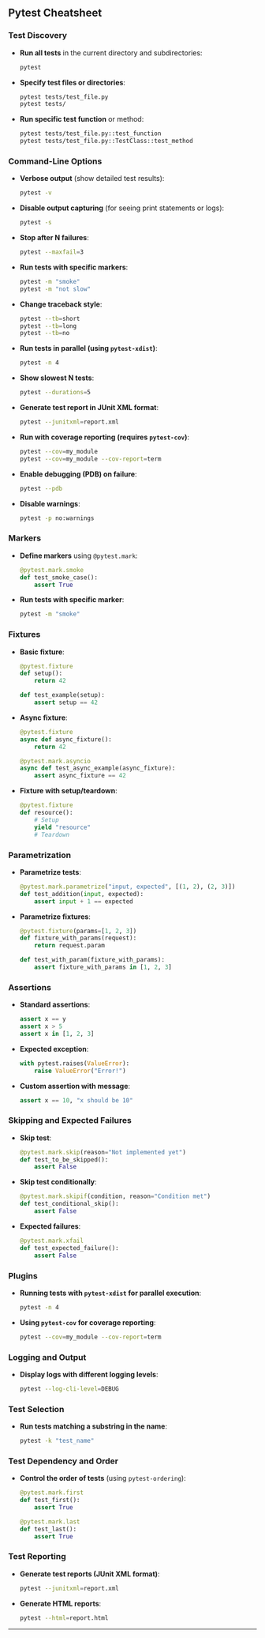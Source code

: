## Pytest Cheatsheet

### Test Discovery

* **Run all tests** in the current directory and subdirectories:

  ```bash
  pytest
  ```
* **Specify test files or directories**:

  ```bash
  pytest tests/test_file.py
  pytest tests/
  ```
* **Run specific test function** or method:

  ```bash
  pytest tests/test_file.py::test_function
  pytest tests/test_file.py::TestClass::test_method
  ```

### Command-Line Options

* **Verbose output** (show detailed test results):

  ```bash
  pytest -v
  ```
* **Disable output capturing** (for seeing print statements or logs):

  ```bash
  pytest -s
  ```
* **Stop after N failures**:

  ```bash
  pytest --maxfail=3
  ```
* **Run tests with specific markers**:

  ```bash
  pytest -m "smoke"
  pytest -m "not slow"
  ```
* **Change traceback style**:

  ```bash
  pytest --tb=short
  pytest --tb=long
  pytest --tb=no
  ```
* **Run tests in parallel (using `pytest-xdist`)**:

  ```bash
  pytest -n 4
  ```
* **Show slowest N tests**:

  ```bash
  pytest --durations=5
  ```
* **Generate test report in JUnit XML format**:

  ```bash
  pytest --junitxml=report.xml
  ```
* **Run with coverage reporting (requires `pytest-cov`)**:

  ```bash
  pytest --cov=my_module
  pytest --cov=my_module --cov-report=term
  ```
* **Enable debugging (PDB) on failure**:

  ```bash
  pytest --pdb
  ```
* **Disable warnings**:

  ```bash
  pytest -p no:warnings
  ```

### Markers

* **Define markers** using `@pytest.mark`:

  ```python
  @pytest.mark.smoke
  def test_smoke_case():
      assert True
  ```

* **Run tests with specific marker**:

  ```bash
  pytest -m "smoke"
  ```

### Fixtures

* **Basic fixture**:

  ```python
  @pytest.fixture
  def setup():
      return 42

  def test_example(setup):
      assert setup == 42
  ```

* **Async fixture**:

  ```python
  @pytest.fixture
  async def async_fixture():
      return 42

  @pytest.mark.asyncio
  async def test_async_example(async_fixture):
      assert async_fixture == 42
  ```

* **Fixture with setup/teardown**:

  ```python
  @pytest.fixture
  def resource():
      # Setup
      yield "resource"
      # Teardown
  ```

### Parametrization

* **Parametrize tests**:

  ```python
  @pytest.mark.parametrize("input, expected", [(1, 2), (2, 3)])
  def test_addition(input, expected):
      assert input + 1 == expected
  ```

* **Parametrize fixtures**:

  ```python
  @pytest.fixture(params=[1, 2, 3])
  def fixture_with_params(request):
      return request.param

  def test_with_param(fixture_with_params):
      assert fixture_with_params in [1, 2, 3]
  ```

### Assertions

* **Standard assertions**:

  ```python
  assert x == y
  assert x > 5
  assert x in [1, 2, 3]
  ```

* **Expected exception**:

  ```python
  with pytest.raises(ValueError):
      raise ValueError("Error!")
  ```

* **Custom assertion with message**:

  ```python
  assert x == 10, "x should be 10"
  ```

### Skipping and Expected Failures

* **Skip test**:

  ```python
  @pytest.mark.skip(reason="Not implemented yet")
  def test_to_be_skipped():
      assert False
  ```

* **Skip test conditionally**:

  ```python
  @pytest.mark.skipif(condition, reason="Condition met")
  def test_conditional_skip():
      assert False
  ```

* **Expected failures**:

  ```python
  @pytest.mark.xfail
  def test_expected_failure():
      assert False
  ```

### Plugins

* **Running tests with `pytest-xdist` for parallel execution**:

  ```bash
  pytest -n 4
  ```

* **Using `pytest-cov` for coverage reporting**:

  ```bash
  pytest --cov=my_module --cov-report=term
  ```

### Logging and Output

* **Display logs with different logging levels**:

  ```bash
  pytest --log-cli-level=DEBUG
  ```

### Test Selection

* **Run tests matching a substring in the name**:

  ```bash
  pytest -k "test_name"
  ```

### Test Dependency and Order

* **Control the order of tests** (using `pytest-ordering`):

  ```python
  @pytest.mark.first
  def test_first():
      assert True

  @pytest.mark.last
  def test_last():
      assert True
  ```

### Test Reporting

* **Generate test reports (JUnit XML format)**:

  ```bash
  pytest --junitxml=report.xml
  ```

* **Generate HTML reports**:

  ```bash
  pytest --html=report.html
  ```

---
